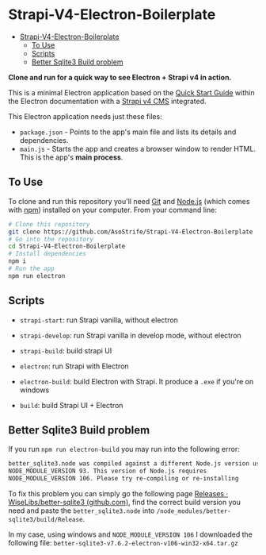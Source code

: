 # Strapi-V4-Electron-Boilerplate
- [Strapi-V4-Electron-Boilerplate](#strapi-v4-electron-boilerplate)
  * [To Use](#to-use)
  * [Scripts](#scripts)
  * [Better Sqlite3 Build problem](#better-sqlite3-build-problem)

**Clone and run for a quick way to see Electron + Strapi v4 in action.**

This is a minimal Electron application based on the [Quick Start Guide](https://electronjs.org/docs/latest/tutorial/quick-start) within the Electron documentation with a [Strapi v4 CMS](https://strapi.io/) integrated.

This Electron application needs just these files:

- `package.json` - Points to the app's main file and lists its details and dependencies.
- `main.js` - Starts the app and creates a browser window to render HTML. This is the app's **main process**.

## To Use

To clone and run this repository you'll need [Git](https://git-scm.com) and [Node.js](https://nodejs.org/en/download/) (which comes with [npm](http://npmjs.com)) installed on your computer. From your command line:

```bash
# Clone this repository
git clone https://github.com/AsoStrife/Strapi-V4-Electron-Boilerplate
# Go into the repository
cd Strapi-V4-Electron-Boilerplate
# Install dependencies
npm i
# Run the app
npm run electron
```

## Scripts

- `strapi-start`:  run Strapi vanilla, without electron 

- `strapi-develop`: run Strapi vanilla in develop mode, without electron 

- `strapi-build`: build strapi UI

- `electron`: run Strapi with Electron

- `electron-build`: build Electron with Strapi. It produce a `.exe` if you're on windows

- `build`: build Strapi UI + Electron

## Better Sqlite3 Build problem 

If you run `npm run electron-build` you may run into the following error:

```bash
better_sqlite3.node was compiled against a different Node.js version using
NODE_MODULE_VERSION 93. This version of Node.js requires
NODE_MODULE_VERSION 106. Please try re-compiling or re-installing
```

To fix this problem you can simply go the following page [Releases · WiseLibs/better-sqlite3 (github.com)](https://github.com/WiseLibs/better-sqlite3/releases), find the correct build version you need and paste the `better_sqlite3.node` into `/node_modules/better-sqlite3/build/Release`.

In my case, using windows and `NODE_MODULE_VERSION 106` I downloaded the following file: `better-sqlite3-v7.6.2-electron-v106-win32-x64.tar.gz`
